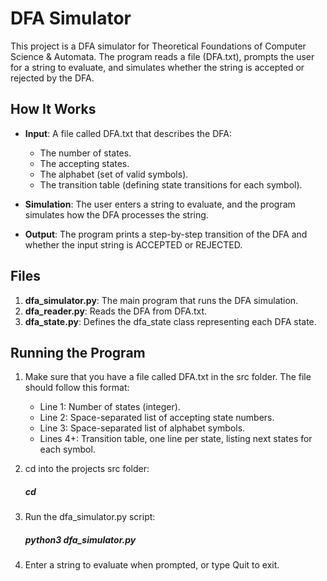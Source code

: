 # DFA Simulator

This project is a DFA simulator for Theoretical Foundations of Computer Science & Automata. The program reads a file (DFA.txt), prompts the user for a string to evaluate, and simulates whether the string is accepted or rejected by the DFA.

## How It Works

- **Input**: A file called DFA.txt that describes the DFA:
  - The number of states.
  - The accepting states.
  - The alphabet (set of valid symbols).
  - The transition table (defining state transitions for each symbol).
  
- **Simulation**: The user enters a string to evaluate, and the program simulates how the DFA processes the string.
  
- **Output**: The program prints a step-by-step transition of the DFA and whether the input string is ACCEPTED or REJECTED.

## Files

1. **dfa_simulator.py**: The main program that runs the DFA simulation.
2. **dfa_reader.py**: Reads the DFA from DFA.txt.
3. **dfa_state.py**: Defines the dfa_state class representing each DFA state.

## Running the Program

1. Make sure that you have a file called DFA.txt in the src folder. The file should follow this format:
   - Line 1: Number of states (integer).
   - Line 2: Space-separated list of accepting state numbers.
   - Line 3: Space-separated list of alphabet symbols.
   - Lines 4+: Transition table, one line per state, listing next states for each symbol.

2. cd into the projects src folder:
   ##### cd <path>

3. Run the dfa_simulator.py script:
   ##### python3 dfa_simulator.py

4. Enter a string to evaluate when prompted, or type Quit to exit.

